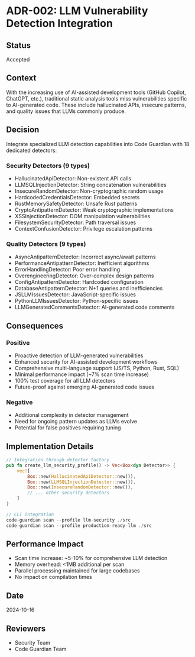 # ADR-002: LLM Vulnerability Detection Integration

## Status
Accepted

## Context
With the increasing use of AI-assisted development tools (GitHub Copilot, ChatGPT, etc.), traditional static analysis tools miss vulnerabilities specific to AI-generated code. These include hallucinated APIs, insecure patterns, and quality issues that LLMs commonly produce.

## Decision
Integrate specialized LLM detection capabilities into Code Guardian with 18 dedicated detectors:

### Security Detectors (9 types)
- HallucinatedApiDetector: Non-existent API calls
- LLMSQLInjectionDetector: String concatenation vulnerabilities
- InsecureRandomDetector: Non-cryptographic random usage
- HardcodedCredentialsDetector: Embedded secrets
- RustMemorySafetyDetector: Unsafe Rust patterns
- CryptoAntipatternDetector: Weak cryptographic implementations
- XSSInjectionDetector: DOM manipulation vulnerabilities
- FilesystemSecurityDetector: Path traversal issues
- ContextConfusionDetector: Privilege escalation patterns

### Quality Detectors (9 types)
- AsyncAntipatternDetector: Incorrect async/await patterns
- PerformanceAntipatternDetector: Inefficient algorithms
- ErrorHandlingDetector: Poor error handling
- OverengineeringDetector: Over-complex design patterns
- ConfigAntipatternDetector: Hardcoded configuration
- DatabaseAntipatternDetector: N+1 queries and inefficiencies
- JSLLMIssuesDetector: JavaScript-specific issues
- PythonLLMIssuesDetector: Python-specific issues
- LLMGeneratedCommentsDetector: AI-generated code comments

## Consequences

### Positive
- Proactive detection of LLM-generated vulnerabilities
- Enhanced security for AI-assisted development workflows
- Comprehensive multi-language support (JS/TS, Python, Rust, SQL)
- Minimal performance impact (~7% scan time increase)
- 100% test coverage for all LLM detectors
- Future-proof against emerging AI-generated code issues

### Negative
- Additional complexity in detector management
- Need for ongoing pattern updates as LLMs evolve
- Potential for false positives requiring tuning

## Implementation Details
```rust
// Integration through detector factory
pub fn create_llm_security_profile() -> Vec<Box<dyn Detector>> {
    vec![
        Box::new(HallucinatedApiDetector::new()),
        Box::new(LLMSQLInjectionDetector::new()),
        Box::new(InsecureRandomDetector::new()),
        // ... other security detectors
    ]
}

// CLI integration
code-guardian scan --profile llm-security ./src
code-guardian scan --profile production-ready-llm ./src
```

## Performance Impact
- Scan time increase: ~5-10% for comprehensive LLM detection
- Memory overhead: <1MB additional per scan
- Parallel processing maintained for large codebases
- No impact on compilation times

## Date
2024-10-16

## Reviewers
- Security Team
- Code Guardian Team